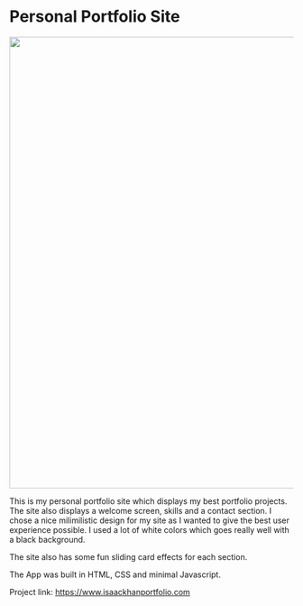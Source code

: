 # Personal Portfolio Site



<img src="https://user-images.githubusercontent.com/31895990/125774125-57fb767e-465a-4324-84d6-c9b91b3a1e6b.png" width="800">


This is my personal portfolio site which displays my best portfolio projects. The site also displays a welcome screen, skills and a contact section. 
I chose a nice milimilistic design for my site as I wanted to give the best user experience possible. I used a lot of white colors which goes really well with a black background.

The site also has some fun sliding card effects for each section.

The App was built in HTML, CSS and minimal Javascript.

Project link:
https://www.isaackhanportfolio.com
